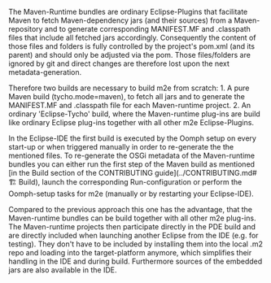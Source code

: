 
The Maven-Runtime bundles are ordinary Eclipse-Plugins that facilitate Maven to fetch Maven-dependency jars (and their sources) from a Maven-repository
and to generate corresponding MANIFEST.MF and .classpath files that include all fetched jars accordingly.
Consequently the content of those files and folders is fully controlled by the project's pom.xml (and its parent) and should only be adjusted via the pom.
Those files/folders are ignored by git and direct changes are therefore lost upon the next metadata-generation.

Therefore two builds are necessary to build m2e from scratch:
	1. A pure Maven build (tycho.mode=maven), to fetch all jars and to generate the MANIFEST.MF and .classpath file for each Maven-runtime project.
	2. An ordinary 'Eclipse-Tycho' build, where the Maven-runtime plug-ins are build like ordinary Eclipse plug-ins together with all other m2e Eclipse-Plugins.

In the Eclipse-IDE the first build is executed by the Oomph setup on every start-up or when triggered manually in order to re-generate the the mentioned files.
To re-generate the OSGi metadata of the Maven-runtime bundles you can either run the first step of the Maven build as mentioned [in the Build section of the CONTRIBUTING guide](../CONTRIBUTING.md#🏗️ Build), launch the corresponding Run-configuration or perform the Oomph-setup tasks for m2e (manually or by restarting your Eclipse-IDE).

Compared to the previous approach this one has the advantage, that the Maven-runtime bundles can be build together with all other m2e plug-ins.
The Maven-runtime projects then participate directly in the PDE build and are directly included when launching another Eclipse from the IDE (e.g. for testing).
They don't have to be included by installing them into the local .m2 repo and loading into the target-platform anymore, which simplifies their handling in the IDE and during build.
Furthermore sources of the embedded jars are also available in the IDE.
